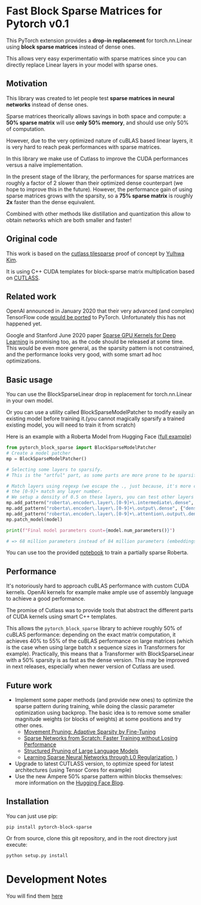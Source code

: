 # Fast Block Sparse Matrices for Pytorch v0.1

This PyTorch extension provides a **drop-in replacement** for torch.nn.Linear using **block sparse matrices** instead of dense ones.

This allows very easy experimentatio with sparse matrices since you can directly replace Linear layers in your model with sparse ones.

## Motivation
This library was created to let people test **sparse matrices in neural networks** instead of dense ones.  

Sparse matrices theorically allows savings in both space and compute: a **50% sparse matrix** will use **only 50% memory**, and should use only 50% of computation.

However, due to the very optimized nature of cuBLAS based linear layers, it is very hard to reach peak performances with sparse matrices.

In this library we make use of Cutlass to improve the CUDA performances versus a naïve implementation.

In the present stage of the library, the performances for sparse matrices are roughly a factor of 2 slower than their optimized dense counterpart (we hope to improve this in the future). However, the performance gain of using sparse matrices grows with the sparsity, so a **75% sparse matrix** is roughly **2x** faster than the dense equivalent.

Combined with other methods like distillation and quantization this allow to obtain networks which are both smaller and faster!

## Original code
This work is based on the [cutlass tilesparse](https://github.com/YulhwaKim/cutlass_tilesparse) proof of concept by [Yulhwa Kim](https://github.com/YulhwaKim).

It is using C++ CUDA templates for block-sparse matrix multiplication based on [CUTLASS](https://developer.nvidia.com/blog/cutlass-linear-algebra-cuda/).

## Related work
OpenAI announced in January 2020 that their very advanced (and complex) TensorFlow code [would be ported](https://openai.com/blog/openai-pytorch/) to PyTorch.
Unfortunately this has not happened yet.

Google and Stanford June 2020 paper [Sparse GPU Kernels for Deep Learning](https://arxiv.org/abs/2006.10901) is promising too, as the code should be released at some time.
This would be even more general, as the sparsity pattern is not constrained, and the performance looks very good, with some smart ad hoc optimizations.

## Basic usage
You can use the BlockSparseLinear drop in replacement for torch.nn.Linear in your own model.

Or you can use a utility called BlockSparseModelPatcher to modify easily an existing model before training it.(you cannot magically sparsify a trained existing model, you will need to train it from scratch)

Here is an example with a Roberta Model from Hugging Face ([full example](doc/notebooks/ModelSparsification.ipynb))

```python
from pytorch_block_sparse import BlockSparseModelPatcher
# Create a model patcher
mp = BlockSparseModelPatcher()

# Selecting some layers to sparsify.
# This is the "artful" part, as some parts are more prone to be sparsified, other may impact model precision too much.

# Match layers using regexp (we escape the ., just because, it's more correct, but it does not change anything here)
# the [0-9]+ match any layer number.
# We setup a density of 0.5 on these layers, you can test other layers / densities .
mp.add_pattern("roberta\.encoder\.layer\.[0-9]+\.intermediate\.dense", {"density":0.5})
mp.add_pattern("roberta\.encoder\.layer\.[0-9]+\.output\.dense", {"density":0.5})
mp.add_pattern("roberta\.encoder\.layer\.[0-9]+\.attention\.output\.dense", {"density":0.5})
mp.patch_model(model)

print(f"Final model parameters count={model.num_parameters()}")

# => 68 million parameters instead of 84 million parameters (embeddings are taking a lof space in Roberta)
```

You can use too the provided [notebook](doc/notebooks/01_how_to_train_sparse/01_how_to_train_sparse.ipynb) to train a partially sparse Roberta. 

## Performance
It's notoriously hard to approach cuBLAS performance with custom CUDA kernels.
OpenAI kernels for example make ample use of assembly language to achieve a good performance.

The promise of Cutlass was to provide tools that abstract the different parts of CUDA kernels using smart C++ templates.

This allows the `pytorch_block_sparse` library to achieve roughly 50% of cuBLAS performance:
depending on the exact matrix computation, it achieves 40% to 55% of the cuBLAS performance on large matrices 
(which is the case when using large batch x sequence sizes in Transformers for example).
Practically, this means that a Transformer with BlockSparseLinear with a 50% sparsity is as fast as the dense version.
This may be improved in next releases, especially when newer version of Cutlass are used.   

## Future work
- Implement some paper methods (and provide new ones) to optimize the sparse pattern during training, while doing the classic parameter optimization using backprop. The basic idea is to remove some smaller magnitude weights (or blocks of weights) at some positions and try other ones.
  - [Movement Pruning: Adaptive Sparsity by Fine-Tuning](https://arxiv.org/abs/2005.07683)
  - [Sparse Networks from Scratch: Faster Training without Losing Performance](https://arxiv.org/abs/1907.04840)
  - [Structured Pruning of Large Language Models](https://arxiv.org/abs/1910.04732)
  - [Learning Sparse Neural Networks through L0 Regularization](https://arxiv.org/abs/1712.01312), )
- Upgrade to latest CUTLASS version, to optimize speed for latest architectures (using Tensor Cores for example)
- Use the new Ampere 50% sparse pattern within blocks themselves: more information on the [Hugging Face Blog](https://medium.com/huggingface/sparse-neural-networks-2-n-gpu-performance-b8bc9ce950fc).

## Installation
You can just use pip:
```
pip install pytorch-block-sparse
```

Or from source, clone this git repository, and in the root directory just execute: 
```
python setup.py install 
```

# Development Notes
 You will find them [here](doc/DevNotes.md)
